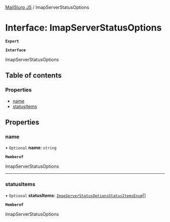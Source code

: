 [MailSlurp JS](../README.md) / ImapServerStatusOptions

# Interface: ImapServerStatusOptions

**`Export`**

**`Interface`**

ImapServerStatusOptions

## Table of contents

### Properties

- [name](ImapServerStatusOptions.md#name)
- [statusItems](ImapServerStatusOptions.md#statusitems)

## Properties

### name

• `Optional` **name**: `string`

**`Memberof`**

ImapServerStatusOptions

___

### statusItems

• `Optional` **statusItems**: [`ImapServerStatusOptionsStatusItemsEnum`](../enums/ImapServerStatusOptionsStatusItemsEnum.md)[]

**`Memberof`**

ImapServerStatusOptions
